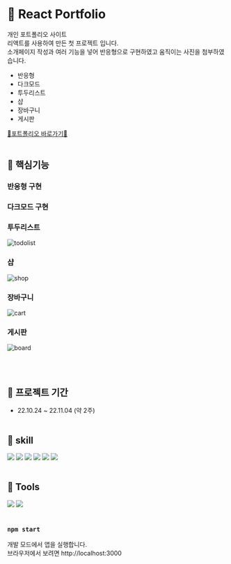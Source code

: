 # 🚩 React Portfolio

개인 포트폴리오 사이트<br/>
리액트를 사용하여 만든 첫 프로젝트 입니다.<br/>
소개페이지 작성과 여러 기능을 넣어 반응형으로 구현하였고 움직이는 사진을 첨부하였습니다.<br/>
- 반응형
- 다크모드
- 투두리스트
- 샵
- 장바구니
- 게시판

[🤜포트폴리오 바로가기🤛](https://min-ji07.github.io/react-portfolio)
<br/><br/>
## 🚀 핵심기능

### 반응형 구현
### 다크모드 구현
### 투두리스트

![todolist](https://user-images.githubusercontent.com/59169459/201837378-8d322c06-2370-46ed-8b59-f00726a69fac.gif)
### 샵 

![shop](https://user-images.githubusercontent.com/59169459/201837403-0f20fee1-3f34-480d-886a-9addeff7c4a3.gif)
### 장바구니

![cart](https://user-images.githubusercontent.com/59169459/201837419-8b520c60-ff24-4db9-afcb-b8a0f8ac75ff.gif)
### 게시판

![board](https://user-images.githubusercontent.com/59169459/201837437-7917c15b-b92d-4848-a069-389d7ac8e2c3.gif)

<br/><br/>
## 📖 프로젝트 기간
* 22.10.24 ~ 22.11.04 (약 2주)
<br/><br/>
## **🎉 skill**

<img src="https://img.shields.io/badge/React-2C3454?style=flat&logo=React&logoColor=white"/>  <img src="https://img.shields.io/badge/Redux-764ABC?style=flat&logo=Redux&logoColor=white"/>  <img src="https://img.shields.io/badge/Javascript-F7DF1E?style=flat&logo=Javascript&logoColor=black"/>  <img src="https://img.shields.io/badge/HTML5-E34F26?style=flat&logo=html5&logoColor=white"/>  <img src="https://img.shields.io/badge/CSS3-1572B6?style=flat&logo=css3&logoColor=white"/>  <img src="https://img.shields.io/badge/JQuery-0769AD?style=flat&logo=JQuery&logoColor=white"/>
<br/><br/>
## **🎨 Tools**
<img src="https://img.shields.io/badge/Visual Studio Code-007ACC?style=flat&logo=Visual Studio Code&logoColor=white"/>  <img src="https://img.shields.io/badge/GitHub-181717?style=flat&logo=GitHub&logoColor=white"/>
<br/><br/>
### `npm start`

개발 모드에서 앱을 실행합니다. <br/>
브라우저에서 보려면 http://localhost:3000
